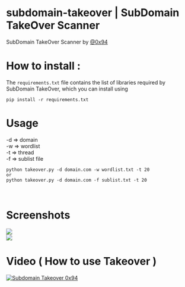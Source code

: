 # subdomain-takeover | SubDomain TakeOver Scanner

SubDomain TakeOver Scanner by <a href=http://twitter.com/0x94>@0x94</a>

# How to install :

The `requirements.txt` file contains the list of libraries required by SubDomain TakeOver, which you can install using
```
pip install -r requirements.txt
```

# Usage
-d => domain <br>
-w => wordlist <br>
-t => thread <br> 
-f => sublist file<br>

```
python takeover.py -d domain.com -w wordlist.txt -t 20
or 
python takeover.py -d domain.com -f sublist.txt -t 20
```

<br>

# Screenshots

<img src=https://raw.githubusercontent.com/antichown/subdomain-takeover/master/take2.jpg>

<br>
<img src=https://raw.githubusercontent.com/antichown/subdomain-takeover/master/take.png>


# Video ( How to use Takeover )

[![Subdomain Takeover 0x94](http://img.youtube.com/vi/WkvuoWh12IU/0.jpg)](http://www.youtube.com/watch?v=WkvuoWh12IU "Subdomain Takeover 0x94")

